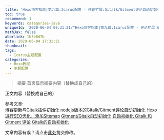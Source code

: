 ```yaml
---
title: 'Hexo博客指南|第九篇:Icarus配置 - 评论扩展:Gitalk/Gitment评论自动初始化'
toc: true
recommend: 1
keywords: categories-java
uniqueId: '2020-06-04 09:31:21/"Hexo博客指南|第九篇:Icarus配置 - 评论扩展:Gitalk/Gitment评论自动初始化".html'
mathJax: false
abbrlink: 1b3e8d7b
date: 2020-06-04 17:31:21
thumbnail:
tags:
  - Icarus主题配置
categories:
  - Hexo教程
  - 主题配置
---
```

> 摘要
首页显示摘要内容（替换成自己的）
<!-- more -->
正文内容（替换成自己的）

参考文章:  
[博客更新与Gitalk插件初始化](https://www.dazhuanlan.com/2020/02/02/5e364c203203c/)
[nodejs版本的Gitalk/Gitment评论自动初始化](https://daihaoxin.github.io/post/322747ae.html)
[Hexo进行SEO优化，添加Sitemap](https://phantomt.github.io/2019/05/02/Hexo-001-sitemap/)
[Gitment/Gitalk自动初始化](https://madordie.github.io/post/blog-gitment-auto-setup/)
[自动初始化 Gitalk 和 Gitment 评论](https://draveness.me/git-comments-initialize/)
[Gitalk的自动初始化](https://llss6887.github.io/2018/09/21/gitalkauto/)

<article class="message message-immersive is-warning">
<div class="message-body">
<i class="fas fa-question-circle mr-2"></i>文章内容有误？请点击<a href="https://github.com/ji2xpro/ji2xpro.github.io/edit/sourceCode/source/_posts/hexo/Hexo博客指南-第九篇-Icarus配置-评论扩展-Gitalk-Gitment评论自动初始化.md">此处</a>提交修改。
</div>
</article>